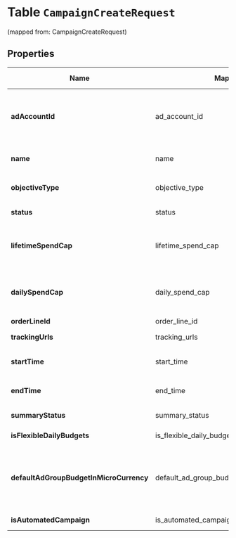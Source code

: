 
# Table `CampaignCreateRequest`
(mapped from: CampaignCreateRequest)

## Properties
Name | Mapping | SQL Type | Default | Type | Description | Notes
---- | ------- | -------- | ------- | ---- | ----------- | -----
**adAccountId** | ad_account_id | text NOT NULL |  | **kotlin.String** | Campaign&#39;s Advertiser ID. If you want to create a campaign in a Business Account shared account you need to specify the Business Access advertiser ID in both the query path param as well as the request body schema. | 
**name** | name | text NOT NULL |  | **kotlin.String** | Campaign name. | 
**objectiveType** | objective_type | long NOT NULL |  | [**ObjectiveType**](ObjectiveType.md) |  |  [foreignkey]
**status** | status | long |  | [**EntityStatus**](EntityStatus.md) |  |  [optional] [foreignkey]
**lifetimeSpendCap** | lifetime_spend_cap | int |  | **kotlin.Int** | Campaign total spending cap. Required for Campaign Budget Optimization (CBO) campaigns. This and \&quot;daily_spend_cap\&quot; cannot be set at the same time. |  [optional]
**dailySpendCap** | daily_spend_cap | int |  | **kotlin.Int** | Campaign daily spending cap. Required for Campaign Budget Optimization (CBO) campaigns. This and \&quot;lifetime_spend_cap\&quot; cannot be set at the same time. |  [optional]
**orderLineId** | order_line_id | text |  | **kotlin.String** | Order line ID that appears on the invoice. |  [optional]
**trackingUrls** | tracking_urls | long |  | [**AdCommonTrackingUrls**](AdCommonTrackingUrls.md) |  |  [optional] [foreignkey]
**startTime** | start_time | int |  | **kotlin.Int** | Campaign start time. Unix timestamp in seconds. Only used for Campaign Budget Optimization (CBO) campaigns. |  [optional]
**endTime** | end_time | int |  | **kotlin.Int** | Campaign end time. Unix timestamp in seconds. Only used for Campaign Budget Optimization (CBO) campaigns. |  [optional]
**summaryStatus** | summary_status | long |  | [**CampaignSummaryStatus**](CampaignSummaryStatus.md) |  |  [optional] [foreignkey]
**isFlexibleDailyBudgets** | is_flexible_daily_budgets | boolean |  | **kotlin.Boolean** | Determine if a campaign has flexible daily budgets setup. |  [optional]
**defaultAdGroupBudgetInMicroCurrency** | default_ad_group_budget_in_micro_currency | int |  | **kotlin.Int** | When transitioning from campaign budget optimization to non-campaign budget optimization, the default_ad_group_budget_in_micro_currency will propagate to each child ad groups daily budget. Unit is micro currency of the associated advertiser account. |  [optional]
**isAutomatedCampaign** | is_automated_campaign | boolean |  | **kotlin.Boolean** | Specifies whether the campaign was created in the automated campaign flow |  [optional]
















